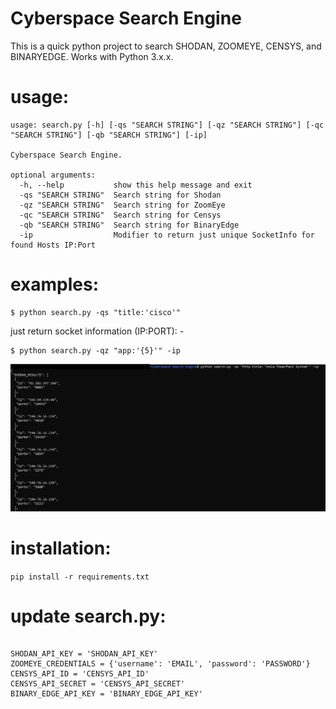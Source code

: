 # Cyberspace Search Engine
This is a quick python project to search SHODAN, ZOOMEYE, CENSYS, and BINARYEDGE. Works with Python 3.x.x.

# usage:
```
usage: search.py [-h] [-qs "SEARCH STRING"] [-qz "SEARCH STRING"] [-qc "SEARCH STRING"] [-qb "SEARCH STRING"] [-ip]

Cyberspace Search Engine.

optional arguments:
  -h, --help           show this help message and exit
  -qs "SEARCH STRING"  Search string for Shodan
  -qz "SEARCH STRING"  Search string for ZoomEye
  -qc "SEARCH STRING"  Search string for Censys
  -qb "SEARCH STRING"  Search string for BinaryEdge
  -ip                  Modifier to return just unique SocketInfo for found Hosts IP:Port
```                        

# examples:
```
$ python search.py -qs "title:'cisco'"
```


just return socket information (IP:PORT): -
```
$ python search.py -qz "app:'{5}'" -ip
```
![picture](1.PNG)

# installation:
`pip install -r requirements.txt`


# update search.py:
```

SHODAN_API_KEY = 'SHODAN_API_KEY'
ZOOMEYE_CREDENTIALS = {'username': 'EMAIL', 'password': 'PASSWORD'}
CENSYS_API_ID = 'CENSYS_API_ID'
CENSYS_API_SECRET = 'CENSYS_API_SECRET'
BINARY_EDGE_API_KEY = 'BINARY_EDGE_API_KEY'

